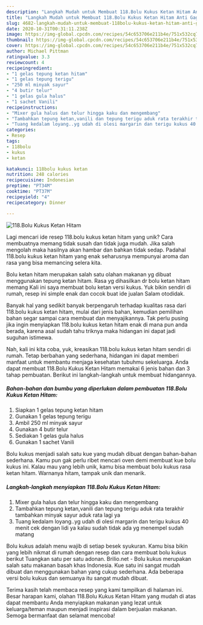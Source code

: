```yaml
---
description: "Langkah Mudah untuk Membuat 118.Bolu Kukus Ketan Hitam Anti Gagal"
title: "Langkah Mudah untuk Membuat 118.Bolu Kukus Ketan Hitam Anti Gagal"
slug: 4682-langkah-mudah-untuk-membuat-118bolu-kukus-ketan-hitam-anti-gagal
date: 2020-10-31T00:31:11.238Z
image: https://img-global.cpcdn.com/recipes/54c653706e211b4e/751x532cq70/118bolu-kukus-ketan-hitam-foto-resep-utama.jpg
thumbnail: https://img-global.cpcdn.com/recipes/54c653706e211b4e/751x532cq70/118bolu-kukus-ketan-hitam-foto-resep-utama.jpg
cover: https://img-global.cpcdn.com/recipes/54c653706e211b4e/751x532cq70/118bolu-kukus-ketan-hitam-foto-resep-utama.jpg
author: Michael Pittman
ratingvalue: 3.3
reviewcount: 4
recipeingredient:
- "1 gelas tepung ketan hitam"
- "1 gelas tepung terigu"
- "250 ml minyak sayur"
- "4 butir telur"
- "1 gelas gula halus"
- "1 sachet Vanili"
recipeinstructions:
- "Mixer gula halus dan telur hingga kaku dan mengembang"
- "Tambahkan tepung ketan,vanili dan tepung terigu aduk rata terakhir tambahkan minyak sayur aduk rata lagi ya"
- "Tuang kedalam loyang..yg udah di olesi margarin dan terigu kukus 40 menit cek dengan lidi ya kalau sudah tidak ada yg menempel sudah matang"
categories:
- Resep
tags:
- 118bolu
- kukus
- ketan

katakunci: 118bolu kukus ketan 
nutrition: 248 calories
recipecuisine: Indonesian
preptime: "PT34M"
cooktime: "PT37M"
recipeyield: "4"
recipecategory: Dinner

---
```



![118.Bolu Kukus Ketan Hitam](https://img-global.cpcdn.com/recipes/54c653706e211b4e/751x532cq70/118bolu-kukus-ketan-hitam-foto-resep-utama.jpg)

Lagi mencari ide resep 118.bolu kukus ketan hitam yang unik? Cara membuatnya memang tidak susah dan tidak juga mudah. Jika salah mengolah maka hasilnya akan hambar dan bahkan tidak sedap. Padahal 118.bolu kukus ketan hitam yang enak seharusnya mempunyai aroma dan rasa yang bisa memancing selera kita.

Bolu ketan hitam merupakan salah satu olahan makanan yg dibuat menggunakan tepung ketan hitam. Rasa yg dihasilkan dr bolu ketan hitam memang Kali ini saya membuat bolu ketan versi kukus. Yuk bikin sendiri di rumah, resep ini simple enak dan cocok buat ide jualan Salam otodidak.

Banyak hal yang sedikit banyak berpengaruh terhadap kualitas rasa dari 118.bolu kukus ketan hitam, mulai dari jenis bahan, kemudian pemilihan bahan segar sampai cara membuat dan menyajikannya. Tak perlu pusing jika ingin menyiapkan 118.bolu kukus ketan hitam enak di mana pun anda berada, karena asal sudah tahu triknya maka hidangan ini dapat jadi suguhan istimewa.


Nah, kali ini kita coba, yuk, kreasikan 118.bolu kukus ketan hitam sendiri di rumah. Tetap berbahan yang sederhana, hidangan ini dapat memberi manfaat untuk membantu menjaga kesehatan tubuhmu sekeluarga. Anda dapat membuat 118.Bolu Kukus Ketan Hitam memakai 6 jenis bahan dan 3 tahap pembuatan. Berikut ini langkah-langkah untuk membuat hidangannya.

<!--inarticleads1-->

##### Bahan-bahan dan bumbu yang diperlukan dalam pembuatan 118.Bolu Kukus Ketan Hitam:

1. Siapkan 1 gelas tepung ketan hitam
1. Gunakan 1 gelas tepung terigu
1. Ambil 250 ml minyak sayur
1. Gunakan 4 butir telur
1. Sediakan 1 gelas gula halus
1. Gunakan 1 sachet Vanili


Bolu kukus menjadi salah satu kue yang mudah dibuat dengan bahan-bahan sederhana. Kamu pun gak perlu ribet mencari oven demi membuat kue bolu kukus ini. Kalau mau yang lebih unik, kamu bisa membuat bolu kukus rasa ketan hitam. Warnanya hitam, tampak unik dan menarik. 

<!--inarticleads2-->

##### Langkah-langkah menyiapkan 118.Bolu Kukus Ketan Hitam:

1. Mixer gula halus dan telur hingga kaku dan mengembang
1. Tambahkan tepung ketan,vanili dan tepung terigu aduk rata terakhir tambahkan minyak sayur aduk rata lagi ya
1. Tuang kedalam loyang..yg udah di olesi margarin dan terigu kukus 40 menit cek dengan lidi ya kalau sudah tidak ada yg menempel sudah matang


Bolu kukus adalah menu wajib di setiap besek syukuran. Kamu bisa bikin yang lebih nikmat di rumah dengan resep dan cara membuat bolu kukus berikut Tuangkan satu per satu adonan. Brilio.net - Bolu kukus merupakan salah satu makanan basah khas Indonesia. Kue satu ini sangat mudah dibuat dan menggunakan bahan yang cukup sederhana. Ada beberapa versi bolu kukus dan semuanya itu sangat mudah dibuat. 

Terima kasih telah membaca resep yang kami tampilkan di halaman ini. Besar harapan kami, olahan 118.Bolu Kukus Ketan Hitam yang mudah di atas dapat membantu Anda menyiapkan makanan yang lezat untuk keluarga/teman maupun menjadi inspirasi dalam berjualan makanan. Semoga bermanfaat dan selamat mencoba!
